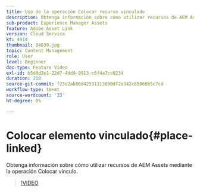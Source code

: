 ```yaml
---
title: Uso de la operación Colocar recurso vinculado
description: Obtenga información sobre cómo utilizar recursos de AEM Assets mediante la operación Colocar vínculo.
sub-product: Experience Manager Assets
feature: Adobe Asset Link
version: Cloud Service
kt: 4914
thumbnail: 34839.jpg
topic: Content Management
role: User
level: Beginner
doc-type: Feature Video
exl-id: b5d0d2e1-22d7-4dd9-9913-c6f4a7cc0234
duration: 218
source-git-commit: f23c2ab86d42531113690df2e342c65060b5c7cd
workflow-type: tm+mt
source-wordcount: '33'
ht-degree: 0%

---
```


# Colocar elemento vinculado{#place-linked}

Obtenga información sobre cómo utilizar recursos de AEM Assets mediante la operación Colocar vínculo.

>[!VIDEO](https://video.tv.adobe.com/v/34839?quality=12&learn=on)
